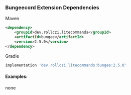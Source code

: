 ### Bungeecord Extension Dependencies
Maven
```xml
<dependency>
    <groupId>dev.rollczi.litecommands</groupId>
    <artifactId>bungee</artifactId>
    <version>2.5.0</version>
</dependency>
```
Gradle
```groovy
implementation 'dev.rollczi.litecommands:bungee:2.5.0'
```

#### Examples:
none